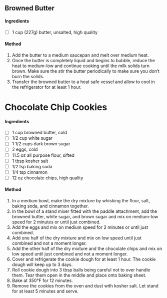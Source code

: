 ## Browned Butter

#### Ingredients

- [ ] 1 cup (227g) butter, unsalted, high quality

#### Method

1. Add the butter to a medium saucepan and melt over medium heat.
2. Once the butter is completely liquid and begins to bubble, reduce the heat to medium-low and continue cooking until the milk solids turn brown. Make sure the stir the butter periodically to make sure you don’t burn the solids.
3. Transfer the browned butter to a heat safe vessel and allow to cool in the refrigerator for at least 1 hour.

<!-- TAG: baking -->
<!-- TAG: dessert -->
<!-- TAG: cookie -->
<!-- TAG: treat -->

# Chocolate Chip Cookies

#### Ingredients

- [ ] 1 cup browned butter, cold
- [ ] 1/2 cup white sugar
- [ ] 1 1/2 cups dark brown sugar
- [ ] 2 eggs, cold
- [ ] 11.5 oz all purpose flour, sifted
- [ ] 1 tbsp kosher salt
- [ ] 1/2 tsp baking soda
- [ ] 1/4 tsp cinnamon
- [ ] 12 oz chocolate chips, high quality

#### Method

1. In a medium bowl, make the dry mixture by whisking the flour, salt, baking soda, and cinnamon together.
2. In the bowl of a stand mixer fitted with the paddle attachment, add the browned butter, white sugar, and brown sugar and mix on medium-low speed for 2 minutes or until just combined.
3. Add the eggs and mix on medium speed for 2 minutes or until just combined.
4. Add one half of the dry mixture and mix on low speed until just combined and not a moment longer.
5. Add the other half of the dry mixture and the chocolate chips and mix on low speed until just combined and not a moment longer.
6. Cover and refrigerate the cookie dough for at least 1 hour. The cookie dough will keep up to 3 days.
7. Roll cookie dough into 3 tbsp balls being careful not to over handle them. Tear them open in the middle and place onto baking sheet.
8. Bake at 350°F for 12 minutes.
9. Remove the cookies from the oven and dust with kosher salt. Let stand for at least 5 minutes and serve.
